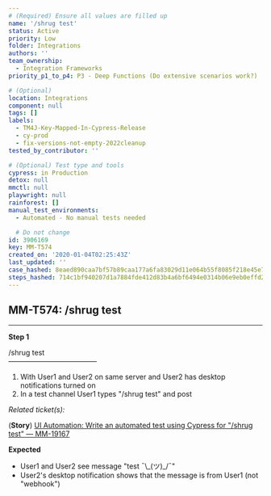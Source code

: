 ```yaml
---
# (Required) Ensure all values are filled up
name: '/shrug test'
status: Active
priority: Low
folder: Integrations
authors: ''
team_ownership:
  - Integration Frameworks
priority_p1_to_p4: P3 - Deep Functions (Do extensive scenarios work?)

# (Optional)
location: Integrations
component: null
tags: []
labels:
  - TM4J-Key-Mapped-In-Cypress-Release
  - cy-prod
  - fix-versions-not-empty-2022cleanup
tested_by_contributor: ''

# (Optional) Test type and tools
cypress: in Production
detox: null
mmctl: null
playwright: null
rainforest: []
manual_test_environments:
  - Automated - No manual tests needed

  # Do not change
id: 3906169
key: MM-T574
created_on: '2020-01-04T02:25:43Z'
last_updated: ''
case_hashed: 8eaed890caa7bf57b89caa177a6fa83029d11e064b55f8085f218e45e70af3f4a62a8ba298d324ff17a172a1d1990060
steps_hashed: 714c1bf940207d1a7884fde412d83b4a6bf6494e0314b06e9eb0effd240337d8d6c828c71eeb58daf5ffbee96d4776db
---
```


<!-- (Auto-generated) Based on frontmatter's "key" and "name" -->

## MM-T574: /shrug test

---

**Step 1**

/shrug test\
–––––––––––––––––––––––––

1. With User1 and User2 on same server and User2 has desktop notifications turned on
2. In a test channel User1 types "/shrug test" and post

_Related ticket(s):_

(**Story**) [UI Automation: Write an automated test using Cypress for "/shrug test" — MM-19167](https://mattermost.atlassian.net/browse/MM-)

**Expected**

- User1 and User2 see message "test ¯\\\_(ツ)\_/¯"
- User2's desktop notification shows that the message is from User1 (not "webhook")
